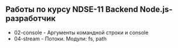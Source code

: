 ## Работы по курсу NDSE-11 Backend Node.js-разработчик

- 02-console - Аргументы командной строки и console
- 04-stream  - Потоки. Модули: fs, path
